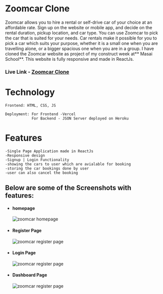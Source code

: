 # Zoomcar Clone

<p>Zoomcar allows you to hire a rental or self-drive car of your choice at an affordable rate. Sign up on the website or mobile app, and decide on the rental duration, pickup location, and car type. You can use Zoomcar to pick the car that is suited for your needs. Car rentals make it possible for you to pick a car which suits your purpose, whether it is a small one when you are travelling alone, or a bigger spacious one when you are in a group. I have cloned the Zoomcar website as project of my construct week at** Masai School**. This website is fully responsive and made in ReactJs.</p>

### Live Link - <a href="https://64f473396de09314d454fedd--famous-maamoul-c5c672.netlify.app/">Zoomcar Clone</a>

# Technology

    Frontend: HTML, CSS, JS
    
    Deployment: For Frontend -Vercel
                For Backend - JSON Server deployed on Heroku

# Features

    -Single Page Application made in ReactJs
    -Responsive design
    -Signup | Login Functionality
    -showing the cars to user which are avialable for booking 
    -storing the car bookings done by user
    -user can also cancel the booking

## Below are some of the Screenshots with features:
<ul>
    <li>
     <div>
         <h4>homepage</h4>
          <img src="https://i.postimg.cc/B69rfPFS/zoomcar.png" alt="zoomcar homepage"/>
     </div>
    </li>
    <li>
     <div>
         <h4>Register Page</h4>
         <img src="https://i.postimg.cc/6Q9s0Wqj/zoomcar-Register.png" alt="zoomcar register page"/>
     </div>
    </li>
    <li>
     <div>
         <h4>Login Page</h4>
         <img src="https://i.postimg.cc/s29hkcVf/zoomcar-Login.png" alt="zoomcar register page"/>
     </div>
    </li>
    <li>
     <div>
         <h4>Dashboard Page</h4>
         <img src="https://i.postimg.cc/26dNF1FK/zoomcar-Dashboard.png" alt="zoomcar register page"/>
     </div>
    </li>
</ul

    
